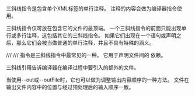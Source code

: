 三斜线指令是包含单个XML标签的单行注释。 注释的内容会做为编译器指令使用。

三斜线指令仅可放在包含它的文件的最顶端。 一个三斜线指令的前面只能出现单行或多行注释，这包括其它的三斜线指令。 如果它们出现在一个语句或声明之后，那么它们会被当做普通的单行注释，并且不具有特殊的涵义。

/// <reference path="..." />
/// <reference path="..." />指令是三斜线指令中最常见的一种。 它用于声明文件间的 依赖。

三斜线引用告诉编译器在编译过程中要引入的额外的文件。

当使用--out或--outFile时，它也可以做为调整输出内容顺序的一种方法。 文件在输出文件内容中的位置与经过预处理后的输入顺序一致。